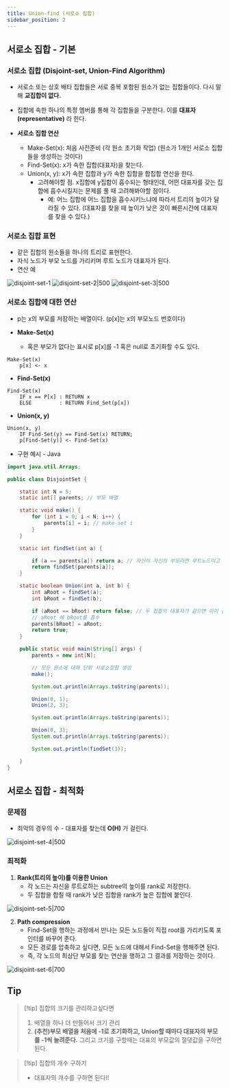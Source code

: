 ```yaml
---
title: Union-find (서로소 집합)
sidebar_position: 2
---
```

## 서로소 집합 - 기본
### 서로소 집합 (Disjoint-set, Union-Find Algorithm) 

- 서로소 또는 상호 배타 집합들은 서로 중복 포함된 원소가 없는 집합들이다. 다시 말해 **교집합이 없다.**
- 집합에 속한 하나의 특정 멤버를 통해 각 집합들을 구분한다. 이를 **대표자(representative)** 라 한다.

- **서로소 집합 연산**
	- Make-Set(x): 처음 사전준비 (각 원소 초기화 작업) (원소가 1개인 서로소 집합들을 생성하는 것이다)
	- Find-Set(x): x가 속한 집합(대표자)을 찾는다.
	- Union(x, y): x가 속한 집합과 y가 속한 집합을 합집합 연산을 한다.
		- 고려해야할 점. x집합에 y집합이 흡수되는 형태인데, 어떤 대표자를 갖는 집합에 흡수시킬지는 문제를 풀 때 고려해봐야할 점이다.
			- 예: 어느 집합에 어느 집합을 흡수시키느냐에 따라서 트리의 높이가 달라질 수 있다. (대표자를 찾을 때 높이가 낮은 것이 빠른시간에 대표자를 찾을 수 있다.)

### 서로소 집합 표현

- 같은 집합의 원소들을 하나의 트리로 표현한다.
- 자식 노드가 부모 노드를 가리키며 루트 노드가 대표자가 된다.
- 연산 예

![disjoint-set-1](./assets/disjoint-set-1.png)
![disjoint-set-2|500](./assets/disjoint-set-2.png)
![disjoint-set-3|500](./assets/disjoint-set-3.png)

### 서로소 집합에 대한 연산

- p는 x의 부모를 저장하는 배열이다. (p\[x]는 x의 부모노드 번호이다)

- **Make-Set(x)**
	- 혹은 부모가 없다는 표시로 p\[x]를 -1 혹은 null로 초기화할 수도 있다.
```plain
Make-Set(x)
	p[x] <- x
```

- **Find-Set(x)**
```plain
Find-Set(x)
	IF x == P[x] : RETURN x
	ELSE         : RETURN Find_Set(p[x])
```

- **Union(x, y)**
```plain
Union(x, y)
	IF Find-Set(y) == Find-Set(x) RETURN;
	p[Find-Set(y)] <- Find-Set(x)
```

- 구현 예시 - Java
```java
import java.util.Arrays;

public class DisjointSet {

    static int N = 5;
    static int[] parents; // 부모 배열

    static void make() {
        for (int i = 0; i < N; i++) {
            parents[i] = i; // make-set i
        }
    }

    static int findSet(int a) {

        if (a == parents[a]) return a; // 자신이 자신의 부모라면 루트노드이고 집합의 대표자가 됨
        return findSet(parents[a]);
    }

    static boolean Union(int a, int b) {
        int aRoot = findSet(a);
        int bRoot = findSet(b);

        if (aRoot == bRoot) return false; // 두 집합의 대표자가 같으면 이미 같은 집합이므로 합집합 연산 불가
        // aRoot 에 bRoot를 흡수
        parents[bRoot] = aRoot;
        return true;
    }

    public static void main(String[] args) {
        parents = new int[N];

        // 모든 원소에 대해 단위 서로소집합 생성
        make();

        System.out.println(Arrays.toString(parents));

        Union(0, 1);
        Union(2, 3);

        System.out.println(Arrays.toString(parents));

        Union(0, 3);
        System.out.println(Arrays.toString(parents));

        System.out.println(findSet(3));

    }
}

```

## 서로소 집합 - 최적화
### 문제점

- 최악의 경우의 수 - 대표자를 찾는데 **O(H)** 가 걸린다.

![disjoint-set-4|500](./assets/disjoint-set-4.png)

### 최적화

1. **Rank(트리의 높이)를 이용한 Union**
	- 각 노드는 자신을 루트로하는 subtree의 높이를 rank로 저장한다.
	- 두 집합을 합칠 때 rank가 낮은 집합을 rank가 높은 집합에 붙인다.

![disjoint-set-5|700](./assets/disjoint-set-5.png)

2. **Path compression**
	- Find-Set을 행하는 과정에서 만나는 모든 노드들이 직접 root를 가리키도록 포인터를 바꾸어 준다.
	- 모든 경로를 압축하고 싶다면, 모든 노드에 대해서 Find-Set을 행해주면 된다.
	- 즉, 각 노드의 최상단 부모를 찾는 연산을 행하고 그 결과를 저장하는 것이다.

![disjoint-set-6|700](./assets/disjoint-set-6.png)

## Tip

>[!tip] 집합의 크기를 관리하고싶다면
>1. 배열을 하나 더 만들어서 크기 관리  
>2. **(추천)부모 배열을 처음에 -1로 초기화하고, Union할 때마다 대표자의 부모를 -1씩 늘려준다.** 그리고 크기를 구할때는 대표의 부모값의 절댓값을 구하면 된다.

> [!tip] 집합의 개수 구하기
> - 대표자의 개수를 구하면 된다!!
